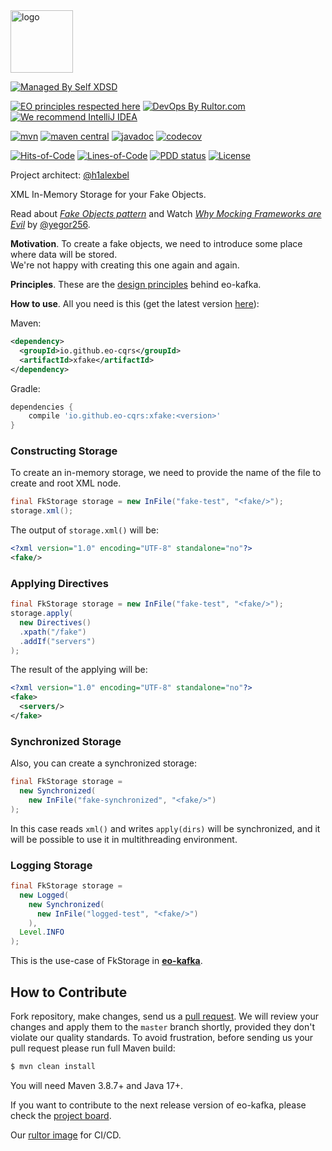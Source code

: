 <img alt="logo" src="https://eo-cqrs.github.io/.github/eo-cqrs.svg" height="100px" />

[![Managed By Self XDSD](https://self-xdsd.com/b/mbself.svg)](https://self-xdsd.com/p/eo-cqrs/eo-kafka?provider=github)

[![EO principles respected here](https://www.elegantobjects.org/badge.svg)](https://www.elegantobjects.org)
[![DevOps By Rultor.com](https://www.rultor.com/b/eo-cars/eo-kafka)](https://www.rultor.com/p/eo-cqrs/xfake)
[![We recommend IntelliJ IDEA](https://www.elegantobjects.org/intellij-idea.svg)](https://www.jetbrains.com/idea/)
<br>

[![mvn](https://github.com/eo-cqrs/xfake/actions/workflows/mvn.yaml/badge.svg)](https://github.com/eo-cqrs/xfake/actions/workflows/mvn.yaml)
[![maven central](http://maven-badges.herokuapp.com/maven-central/io.github.eo-cqrs/xfake/badge.svg)](https://search.maven.org/artifact/io.github.eo-cqrs/xfake)
[![javadoc](https://javadoc.io/badge2/io.github.eo-cqrs/xfake/javadoc.svg)](https://javadoc.io/doc/io.github.eo-cqrs/xfake)
[![codecov](https://codecov.io/gh/eo-cqrs/xfake/branch/master/graph/badge.svg?token=geuO10j79O)](https://codecov.io/gh/eo-cqrs/xfake)

[![Hits-of-Code](https://hitsofcode.com/github/eo-cqrs/xfake)](https://hitsofcode.com/view/github/eo-cqrs/xfake)
[![Lines-of-Code](https://tokei.rs/b1/github/eo-cqrs/xfake)](https://github.com/eo-cqrs/xfake)
[![PDD status](http://www.0pdd.com/svg?name=eo-cqrs/xfake)](http://www.0pdd.com/p?name=eo-cqrs/xfake)
[![License](https://img.shields.io/badge/license-MIT-green.svg)](https://github.com/eo-cqrs/xfake/blob/master/LICENSE)

Project architect: [@h1alexbel](https://github.com/h1alexbel)

XML In-Memory Storage for your Fake Objects.

Read about [_Fake Objects pattern_](https://www.yegor256.com/2014/09/23/built-in-fake-objects.html) and Watch [_Why Mocking Frameworks are Evil_](https://www.youtube.com/watch?v=1bAixLaOCSA) by [@yegor256](https://github.com/yegor256).

**Motivation**. To create a fake objects, we need to introduce some place where data will be stored.
<br>
We're not happy with creating this one again and again.

**Principles**. These are the [design principles](https://www.elegantobjects.org/#principles) behind eo-kafka.

**How to use**. All you need is this (get the latest
version [here](https://search.maven.org/artifact/io.github.eo-cqrs/xfake)):

Maven:
```xml
<dependency>
  <groupId>io.github.eo-cqrs</groupId>
  <artifactId>xfake</artifactId>
</dependency>
```

Gradle:
```groovy
dependencies {
    compile 'io.github.eo-cqrs:xfake:<version>'
}
```

### Constructing Storage
To create an in-memory storage, we need to provide the name of the file to create and root XML node.  
```java
final FkStorage storage = new InFile("fake-test", "<fake/>");
storage.xml();
```

The output of `storage.xml()` will be:
```xml
<?xml version="1.0" encoding="UTF-8" standalone="no"?>
<fake/>
```

### Applying Directives
```java
final FkStorage storage = new InFile("fake-test", "<fake/>");
storage.apply(
  new Directives()
  .xpath("/fake")
  .addIf("servers")
);
```

The result of the applying will be:
```xml
<?xml version="1.0" encoding="UTF-8" standalone="no"?>
<fake>
  <servers/>
</fake>
```

### Synchronized Storage
Also, you can create a synchronized storage:
```java
final FkStorage storage = 
  new Synchronized(
    new InFile("fake-synchronized", "<fake/>")
);
```

In this case reads `xml()` and writes `apply(dirs)` will be synchronized,
and it will be possible to use it in multithreading environment.

### Logging Storage
```java
final FkStorage storage =
  new Logged(
    new Synchronized(
      new InFile("logged-test", "<fake/>")
    ),
  Level.INFO
);
```

This is the use-case of FkStorage in [**eo-kafka**](https://github.com/eo-cqrs/eo-kafka/blob/master/src/main/java/io/github/eocqrs/kafka/fake/InXml.java).
## How to Contribute

Fork repository, make changes, send us a [pull request](https://www.yegor256.com/2014/04/15/github-guidelines.html).
We will review your changes and apply them to the `master` branch shortly,
provided they don't violate our quality standards. To avoid frustration,
before sending us your pull request please run full Maven build:

```bash
$ mvn clean install
```

You will need Maven 3.8.7+ and Java 17+.

If you want to contribute to the next release version of eo-kafka, please check
the [project board](https://github.com/orgs/eo-cqrs/projects/2/views/1).

Our [rultor image](https://github.com/eo-cqrs/eo-kafka-rultor-image) for CI/CD.
